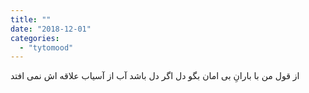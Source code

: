 ```yaml
---
title: ""
date: "2018-12-01"
categories: 
  - "tytomood"
---
```


از قول من با بارانِ بی امان بگو دل اگر دل باشد آب از آسیاب علاقه اش نمی افتد
